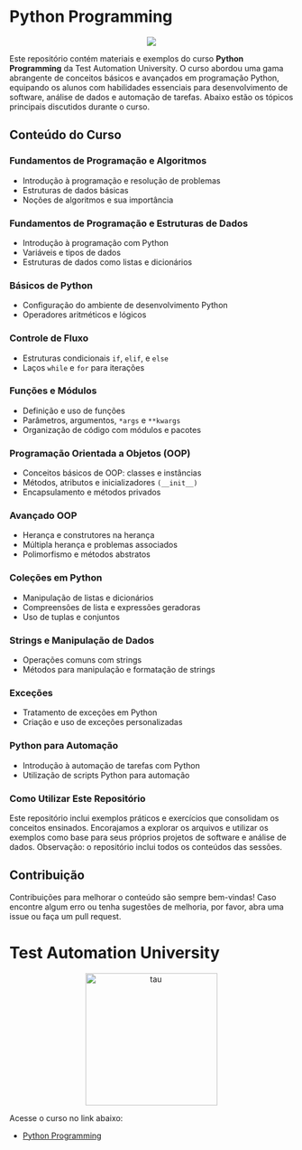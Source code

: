# Python Programming

<div align="center">
  <img src="https://github.com/user-attachments/assets/d0c7b740-5de3-4544-821b-8ca334c96049" />
</div>

Este repositório contém materiais e exemplos do curso **Python Programming** da Test Automation University. 
O curso abordou uma gama abrangente de conceitos básicos e avançados em programação Python, equipando os alunos com habilidades essenciais para desenvolvimento de software, análise de dados e automação de tarefas. 
Abaixo estão os tópicos principais discutidos durante o curso.

## Conteúdo do Curso

### Fundamentos de Programação e Algoritmos
- Introdução à programação e resolução de problemas
- Estruturas de dados básicas
- Noções de algoritmos e sua importância

### Fundamentos de Programação e Estruturas de Dados
- Introdução à programação com Python
- Variáveis e tipos de dados
- Estruturas de dados como listas e dicionários

### Básicos de Python
- Configuração do ambiente de desenvolvimento Python
- Operadores aritméticos e lógicos

### Controle de Fluxo
- Estruturas condicionais `if`, `elif`, e `else`
- Laços `while` e `for` para iterações

### Funções e Módulos
- Definição e uso de funções
- Parâmetros, argumentos, `*args` e `**kwargs`
- Organização de código com módulos e pacotes

### Programação Orientada a Objetos (OOP)
- Conceitos básicos de OOP: classes e instâncias
- Métodos, atributos e inicializadores `(__init__)`
- Encapsulamento e métodos privados

### Avançado OOP
- Herança e construtores na herança
- Múltipla herança e problemas associados
- Polimorfismo e métodos abstratos

### Coleções em Python
- Manipulação de listas e dicionários
- Compreensões de lista e expressões geradoras
- Uso de tuplas e conjuntos

### Strings e Manipulação de Dados
- Operações comuns com strings
- Métodos para manipulação e formatação de strings

### Exceções
- Tratamento de exceções em Python
- Criação e uso de exceções personalizadas

### Python para Automação
- Introdução à automação de tarefas com Python
- Utilização de scripts Python para automação

### Como Utilizar Este Repositório
Este repositório inclui exemplos práticos e exercícios que consolidam os conceitos ensinados. 
Encorajamos a explorar os arquivos e utilizar os exemplos como base para seus próprios projetos de software e análise de dados. 
Observação: o repositório inclui todos os conteúdos das sessões.

## Contribuição
Contribuições para melhorar o conteúdo são sempre bem-vindas!
Caso encontre algum erro ou tenha sugestões de melhoria, por favor, abra uma issue ou faça um pull request.

# Test Automation University

<div align="center">
  <img width="234" alt="tau" src="https://github.com/user-attachments/assets/1dcdb39d-c4f0-4690-9b05-d18e375aee48">
</div>

Acesse o curso no link abaixo:

- [Python Programming](https://testautomationu.applitools.com/python-tutorial/)
